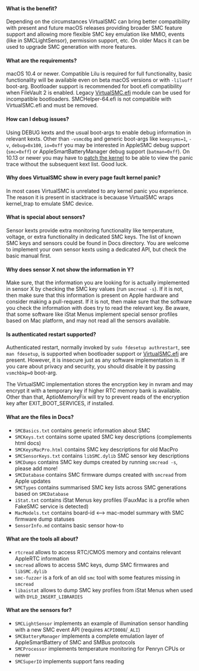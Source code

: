 #### What is the benefit?
Depending on the circumstances VirtualSMC can bring better compatibility with present and future macOS releases providing broader SMC feature support and allowing more flexible SMC key emulation like MMIO, events (like in SMCLightSensor), permission support, etc. On older Macs it can be used to upgrade SMC generation with more features.

#### What are the requirements?
macOS 10.4 or newer. Compatible Lilu is required for full functionality, basic functionality will be available even on beta macOS versions or with `-liluoff` boot-arg. Bootloader support is recommended for boot.efi compatibility when FileVault 2 is enabled. Legacy 
[VirtualSMC.efi](https://github.com/devicemanager/VirtualSMC/blob/master/EfiDriver/VirtualSmc.efi) module can be used for incompatible bootloaders. SMCHelper-64.efi is not compatible with VirtualSMC.efi and must be removed.

#### How can I debug issues?
Using DEBUG kexts and the usual boot-args to enable debug information in relevant kexts. Other than `-vsmcdbg` and generic boot-args like `keepsyms=1`, `-v`, `debug=0x100`, `io=0xff` you may be interested in AppleSMC debug support (`smc=0xff`) or AppleSmartBatteryManager debug support (`batman=0xff`). On 10.13 or newer you may have to [patch the kernel](https://applelife.ru/posts/686953) to be able to view the panic trace without the subsequent kext list. Good luck.

#### Why does VirtualSMC show in every page fault kernel panic?
In most cases VirtualSMC is unrelated to any kernel panic you experience. The reason it is present in stacktrace is becauase VirtualSMC wraps kernel_trap to emulate SMC device.

#### What is special about sensors?
Sensor kexts provide extra monitoring functionality like temperature, voltage, or extra functionality in dedicated SMC keys. The list of known SMC keys and sensors could be found in Docs directory. You are welcome to implement your own sensor kexts using a dedicated API, but check the basic manual first.

#### Why does sensor X not show the information in Y?
Make sure, that the information you are looking for is actually implemented in sensor X by checking the SMC key values (run `smcread -s`). If it is not, then make sure that this information is present on Apple hardware and consider making a pull-request. If it is not, then make sure that the software you check the information with does try to read the relevant key. Be aware, that some software like iStat Menus implement special sensor profiles based on Mac platform, and may not read all the sensors available.

#### Is authenticated restart supported?
Authenticated restart, normally invoked by `sudo fdesetup authrestart`, see `man fdesetup`, is supported when bootloader support or [VirtualSMC.efi](https://github.com/devicemanager/VirtualSMC/blob/master/EfiDriver/VirtualSmc.efi) are present. However, it is insecure just as any software implementation is. If you care about privacy and security, you should disable it by passing `vsmchbkp=0` boot-arg.

The VirtualSMC implementation stores the encryption key in nvram and may encrypt it with a temporary key if higher RTC memory bank is available. Other than that, AptioMemoryFix will try to prevent reads of the encryption key after EXIT_BOOT_SERVICES, if installed.

#### What are the files in Docs?
- `SMCBasics.txt` contains generic information about SMC
- `SMCKeys.txt` contains some upated SMC key descriptions (complements html docs)
- `SMCKeysMacPro.html` contains SMC key descriptions for old MacPro
- `SMCSensorKeys.txt` contains `libSMC.dylib` SMC sensor key descriptions
- `SMCDumps` contains SMC key dumps created by running `smcread -s`, please add more!
- `SMCDatabase` contains SMC firmware dumps created with `smcread` from Apple updates
- `SMCTypes` contains summarised SMC key lists across SMC generations based on `SMCDatabase`
- `iStat.txt` contains iStat Menus key profiles (FauxMac is a profile when FakeSMC service is detected)
- `MacModels.txt` contains board-id <--> mac-model summary with SMC firmware dump statuses
- `SensorInfo.md` contains basic sensor how-to

#### What are the tools all about?
- `rtcread` allows to access RTC/CMOS memory and contains relevant AppleRTC information
- `smcread` allows to access SMC keys, dump SMC firmwares and `libSMC.dylib`
- `smc-fuzzer` is a fork of an old `smc` tool with some features missing in `smcread`
- `libaistat` allows to dump SMC key profiles from iStat Menus when used with `DYLD_INSERT_LIBRARIES`

#### What are the sensors for?
- `SMCLightSensor` implements an example of illumination sensor handling with a new SMC event API (requires `ACPI0008`/`_ALI`)
- `SMCBatteryManager` implements a complete emulation layer of AppleSmartBattery of SMC and SMBus protocols
- `SMCProcessor` implements temperature monitoring for Penryn CPUs or newer
- `SMCSuperIO` implements support fans reading
